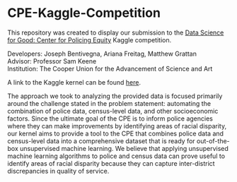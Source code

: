 # CPE-Kaggle-Competition

This repository was created to display our submission to the [Data Science for Good: Center for Policing Equity](https://www.kaggle.com/center-for-policing-equity/data-science-for-good/home) Kaggle competition.  

Developers: Joseph Bentivegna, Ariana Freitag, Matthew Grattan  
Advisor: Professor Sam Keene  
Institution: The Cooper Union for the Advancement of Science and Art  

A link to the Kaggle kernel can be found [here](https://www.kaggle.com/bentivegnaj/dataset-creation-for-unsupervised-learning/notebook).

The approach we took to analyzing the provided data is focused primarily around the challenge stated in the problem statement: automating the combination of police data, census-level data, and other socioeconomic factors. Since the ultimate goal of the CPE is to inform police agencies where they can make improvements by identifying areas of racial disparity, our kernel aims to provide a tool to the CPE that combines police data and census-level data into a comprehensive dataset that is ready for out-of-the-box unsupervised machine learning. We believe that applying unsupervised machine learning algorithms to police and census data can prove useful to identify areas of racial disparity because they can capture inter-district discrepancies in quality of service.
